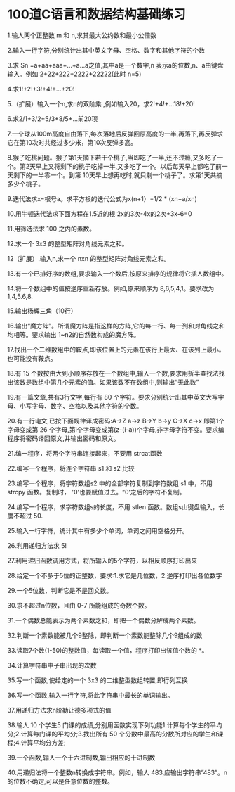 # 100道C语言和数据结构基础练习
1.输人两个正整数 m 和 n,求其最大公约数和最小公倍数

2.输入一行字符,分别统计出其中英文字母、空格、数字和其他字符的个数

3.求 Sn =a+aa+aaa+…+a…a之值,其中a是一个数字,n 表示a的位数,n、a由键盘输入。例如:2+22+222+2222+22222(此时 n=5)

4.求1!+2!+3!+4!+…+20!

5.（扩展）输入一个n,求n的双阶乘 ,例如输入20，求2!+4!+…18!+20!

6.求2/1+3/2+5/3+8/5+...前20项 

7.一个球从100m高度自由落下,每次落地后反弹回原高度的一半,再落下,再反弹求它在第10次时共经过多少米，第10次反弹多高。

8.猴子吃桃问题。猴子第1天摘下若干个桃子,当即吃了一半,还不过瘾,又多吃了一个。第2天早上又将剩下的桃子吃掉一半,又多吃了一个。以后每天早上都吃了前一天剩下的一半零一个。到第 10天早上想再吃时,就只剩一个桃子了。求第1天共摘多少个桃子。

9.迭代法求x=根号a。求平方根的迭代公式为x(n+1）=1/2 * (xn+a/xn)

10.用牛顿迭代法求下面方程在1.5近的根:2x的3次-4x的2次+3x-6=0

11.用筛选法求 100 之内的素数。

12.求一个 3x3 的整型矩阵对角线元素之和。

12（扩展）.输入n,求一个 nxn 的整型矩阵对角线元素之和。

13.有一个已排好序的数组,要求输入一个数后,按原来排序的规律将它插人数组中。

14.将一个数组中的值按逆序重新存放。例如,原来顺序为 8,6,5,4,1。要求改为 1,4,5.6,8.

15.输出杨辉三角（10行）

16.输出“魔方阵”。所谓魔方阵是指这样的方阵,它的每一行、每一列和对角线之和均相等。要求输出 1~n2的自然数构成的魔方阵。

17.找出一个二维数组中的鞍点,即该位置上的元素在该行上最大、在该列上最小。也可能没有鞍点。

18.有 15 个数按由大到小顺序存放在一个数组中,输入一个数,要求用折半查找法找出该数是数组中第几个元素的值。如果该数不在数组中,则输出“无此数”

19.有一篇文章,共有3行文字,每行有 80 个字符。要求分别统计出其中英文大写字母、小写字母、数字、空格以及其他字符的个数。

20.有一行电文,已按下面规律译成密码:A->Z	a->z  B->Y	b->y  C->X	c->x  即第1个字母变成第 26 个字母,第i个字母变成第(z-(i-a))个字母,非字母字符不变。要求编程序将密码译回原文,并输出密码和原文。

21.编一程序，将两个字符串连接起来，不要用 strcat函数

22.编写一个程序，将连个字符串 s1 和 s2 比较

23.编写一个程序，将字符数组s2 中的全部字符复制到字符数组 s1 中，不用 strcpy 函数。复制时， '0’也要赋值过去。“0’之后的字符不复制。

24.编写一个程序，求字符数组s的长度，不用 stlen 函数。数组s山键盘输入，长度不超过 50.

25.输入一行字符，统计其中有多少个单词，单词之间用空格分开。

26.利用递归方法求 5!

27.利用递归函数调用方式，将所输入的5个字符，以相反顺序打印出来

28.给定一个不多于5位的正整数，要求:1.求它是几位数，2.逆序打印出各位数字

29.一个5位数，判断它是不是回文数。

30.求不超过n位数，且由 0-7 所能组成的奇数个数。 

31.一个偶数总能表示为两个素数之和，即把一个偶数分解成两个素数。

32.判断一个素数能被几个9整除，即判断一个素数能整除几个9组成的数

33.读取7个数(1-50)的整数值，每读取一个值，程序打印出该值个数的 *。	

34.计算字符串中子串出现的次数

35.写一个函数,使给定的一个 3x3 的二维整型数组转置,即行列互换

36.写一个函数,输入一行字符,将此字符串中最长的单词输出。

37.用递归方法求n阶勒让德多项式的值

38.输人 10 个学生5 门课的成绩,分别用函数实现下列功能1.计算每个学生的平均分;2.计算每门课的平均分;3.找出所有 50 个分数中最高的分数所对应的学生和课程;4.计算平均分方差;

39.一个函数,输人一个十六进制数,输出相应的十进制数

40.用递归法将一个整数n转换成字符串。例如，输人 483,应输出字符串”483”。n 的位数不确定,可以是任意位数的整数。
